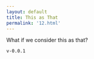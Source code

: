 ```yaml
---
layout: default
title: This as That
permalink: '12.html'
---
```


What if we consider this as that?

`v-0.0.1`
